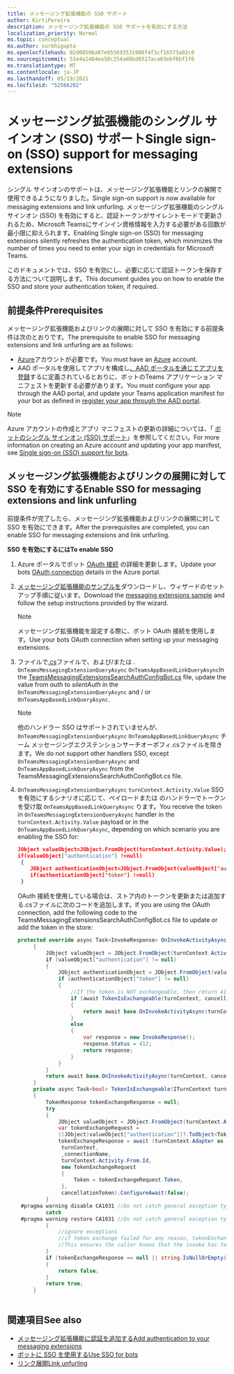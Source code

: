 ```yaml
---
title: メッセージング拡張機能の SSO サポート
author: KirtiPereira
description: メッセージング拡張機能の SSO サポートを有効にする方法
localization_priority: Normal
ms.topic: conceptual
ms.author: surbhigupta
ms.openlocfilehash: 02d08506a07e955693531908f4f3cf16573a02c0
ms.sourcegitcommit: 51e4a1464ea58c254ad6bd0317aca03ebf6bf1f6
ms.translationtype: MT
ms.contentlocale: ja-JP
ms.lasthandoff: 05/19/2021
ms.locfileid: "52566202"
---
```

# <a name="single-sign-on-sso-support-for-messaging-extensions"></a><span data-ttu-id="7263b-103">メッセージング拡張機能のシングル サインオン (SSO) サポート</span><span class="sxs-lookup"><span data-stu-id="7263b-103">Single sign-on (SSO) support for messaging extensions</span></span>
 
<span data-ttu-id="7263b-104">シングル サインオンのサポートは、メッセージング拡張機能とリンクの展開で使用できるようになりました。</span><span class="sxs-lookup"><span data-stu-id="7263b-104">Single sign-on support is now available for messaging extensions and link unfurling.</span></span> <span data-ttu-id="7263b-105">メッセージング拡張機能のシングル サインオン (SSO) を有効にすると、認証トークンがサイレントモードで更新されるため、Microsoft Teamsにサインイン資格情報を入力する必要がある回数が最小限に抑えられます。</span><span class="sxs-lookup"><span data-stu-id="7263b-105">Enabling Single sign-on (SSO) for messaging extensions silently refreshes the authentication token, which minimizes the number of times you need to enter your sign in credentials for Microsoft Teams.</span></span>

<span data-ttu-id="7263b-106">このドキュメントでは、SSO を有効にし、必要に応じて認証トークンを保存する方法について説明します。</span><span class="sxs-lookup"><span data-stu-id="7263b-106">This document guides you on how to enable the SSO and store your authentication token, if required.</span></span>

## <a name="prerequisites"></a><span data-ttu-id="7263b-107">前提条件</span><span class="sxs-lookup"><span data-stu-id="7263b-107">Prerequisites</span></span>

<span data-ttu-id="7263b-108">メッセージング拡張機能およびリンクの展開に対して SSO を有効にする前提条件は次のとおりです。</span><span class="sxs-lookup"><span data-stu-id="7263b-108">The prerequisite to enable SSO for messaging extensions and link unfurling are as follows:</span></span>
* <span data-ttu-id="7263b-109">[Azure](https://azure.microsoft.com/en-us/free/)アカウントが必要です。</span><span class="sxs-lookup"><span data-stu-id="7263b-109">You must have an [Azure](https://azure.microsoft.com/en-us/free/) account.</span></span>
* <span data-ttu-id="7263b-110">AAD ポータルを使用してアプリを構成し[、AAD ポータルを通じてアプリを登録](../../bots/how-to/authentication/auth-aad-sso-bots.md#register-your-app-through-the-aad-portal)するに定義されているとおりに、ボットのTeams アプリケーション マニフェストを更新する必要があります。</span><span class="sxs-lookup"><span data-stu-id="7263b-110">You must configure your app through the AAD portal, and update your Teams application manifest for your bot as defined in [register your app through the AAD portal](../../bots/how-to/authentication/auth-aad-sso-bots.md#register-your-app-through-the-aad-portal).</span></span>

> [!NOTE]
> <span data-ttu-id="7263b-111">Azure アカウントの作成とアプリ マニフェストの更新の詳細については、「 [ボットのシングル サインオン (SSO) サポート](../../bots/how-to/authentication/auth-aad-sso-bots.md)」を参照してください。</span><span class="sxs-lookup"><span data-stu-id="7263b-111">For more information on creating an Azure account and updating your app manifest, see [Single sign-on (SSO) support for bots](../../bots/how-to/authentication/auth-aad-sso-bots.md).</span></span>

## <a name="enable-sso-for-messaging-extensions-and-link-unfurling"></a><span data-ttu-id="7263b-112">メッセージング拡張機能およびリンクの展開に対して SSO を有効にする</span><span class="sxs-lookup"><span data-stu-id="7263b-112">Enable SSO for messaging extensions and link unfurling</span></span>

<span data-ttu-id="7263b-113">前提条件が完了したら、メッセージング拡張機能およびリンクの展開に対して SSO を有効にできます。</span><span class="sxs-lookup"><span data-stu-id="7263b-113">After the prerequisites are completed, you can enable SSO for messaging extensions and link unfurling.</span></span>

<span data-ttu-id="7263b-114">**SSO を有効にするには**</span><span class="sxs-lookup"><span data-stu-id="7263b-114">**To enable SSO**</span></span>
1. <span data-ttu-id="7263b-115">Azure ポータルでボット [OAuth 接続](../../bots/how-to/authentication/auth-aad-sso-bots.md#update-the-azure-portal-with-the-oauth-connection) の詳細を更新します。</span><span class="sxs-lookup"><span data-stu-id="7263b-115">Update your bots [OAuth connection](../../bots/how-to/authentication/auth-aad-sso-bots.md#update-the-azure-portal-with-the-oauth-connection) details in the Azure portal.</span></span>
2. <span data-ttu-id="7263b-116">[メッセージング拡張機能のサンプルを](https://github.com/microsoft/BotBuilder-Samples/tree/main/samples/csharp_dotnetcore/52.teams-messaging-extensions-search-auth-config)ダウンロードし、ウィザードのセットアップ手順に従います。</span><span class="sxs-lookup"><span data-stu-id="7263b-116">Download the [messaging extensions sample](https://github.com/microsoft/BotBuilder-Samples/tree/main/samples/csharp_dotnetcore/52.teams-messaging-extensions-search-auth-config) and follow the setup instructions provided by the wizard.</span></span>
   > [!NOTE]
   > <span data-ttu-id="7263b-117">メッセージング拡張機能を設定する際に、ボット OAuth 接続を使用します。</span><span class="sxs-lookup"><span data-stu-id="7263b-117">Use your bots OAuth connection when setting up your messaging extensions.</span></span>
3. <span data-ttu-id="7263b-118">ファイルで[.cs](https://github.com/microsoft/BotBuilder-Samples/tree/main/samples/csharp_dotnetcore/52.teams-messaging-extensions-search-auth-config/Bots/TeamsMessagingExtensionsSearchAuthConfigBot.cs)ファイルで、および/または .  `OnTeamsMessagingExtensionQueryAsync` `OnTeamsAppBasedLinkQueryAsync`</span><span class="sxs-lookup"><span data-stu-id="7263b-118">In the [TeamsMessagingExtensionsSearchAuthConfigBot.cs](https://github.com/microsoft/BotBuilder-Samples/tree/main/samples/csharp_dotnetcore/52.teams-messaging-extensions-search-auth-config/Bots/TeamsMessagingExtensionsSearchAuthConfigBot.cs) file, update the value from *auth* to *silentAuth* in the `OnTeamsMessagingExtensionQueryAsync` and / or `OnTeamsAppBasedLinkQueryAsync`.</span></span>  

    > [!NOTE]
    > <span data-ttu-id="7263b-119">他のハンドラー SSO はサポートされていませんが、 `OnTeamsMessagingExtensionQueryAsync` `OnTeamsAppBasedLinkQueryAsync` チーム メッセージングエクステンションサーチオーポフィ.csファイルを除きます。</span><span class="sxs-lookup"><span data-stu-id="7263b-119">We do not support other handlers SSO, except `OnTeamsMessagingExtensionQueryAsync` and `OnTeamsAppBasedLinkQueryAsync` from the TeamsMessagingExtensionsSearchAuthConfigBot.cs file.</span></span>
   
4. <span data-ttu-id="7263b-120">`OnTeamsMessagingExtensionQueryAsync` `turnContext.Activity.Value` SSO を有効にするシナリオに応じて、ペイロードまたは のハンドラーでトークンを受け取 `OnTeamsAppBasedLinkQueryAsync` ります。</span><span class="sxs-lookup"><span data-stu-id="7263b-120">You receive the token in `OnTeamsMessagingExtensionQueryAsync` handler in the `turnContext.Activity.Value` payload or in the `OnTeamsAppBasedLinkQueryAsync`, depending on which scenario you are enabling the SSO for:</span></span>

    ```json
    JObject valueObject=JObject.FromObject(turnContext.Activity.Value);
    if(valueObject["authentication"] !=null)
     {
        JObject authenticationObject=JObject.FromObject(valueObject["authentication"]);
        if(authenticationObject["token"] !=null)
     }
    
     ```
  
    <span data-ttu-id="7263b-121">OAuth 接続を使用している場合は、ストア内のトークンを更新または追加する.csファイルに次のコードを追加します。</span><span class="sxs-lookup"><span data-stu-id="7263b-121">If you are using the OAuth connection, add the following code to the TeamsMessagingExtensionsSearchAuthConfigBot.cs file to update or add the token in the store:</span></span>
    
   ```C#
   protected override async Task<InvokeResponse> OnInvokeActivityAsync(ITurnContext<IInvokeActivity> turnContext, CancellationToken cancellationToken)
        {
            JObject valueObject = JObject.FromObject(turnContext.Activity.Value);
            if (valueObject["authentication"] != null)
            {
                JObject authenticationObject = JObject.FromObject(valueObject["authentication"]);
                if (authenticationObject["token"] != null)
                {
                    //If the token is NOT exchangeable, then return 412 to require user consent
                    if (await TokenIsExchangeable(turnContext, cancellationToken))
                    {
                        return await base.OnInvokeActivityAsync(turnContext, cancellationToken).ConfigureAwait(false);
                    }
                    else
                    {
                        var response = new InvokeResponse();
                        response.Status = 412;
                        return response;
                    }
                }
            }
            return await base.OnInvokeActivityAsync(turnContext, cancellationToken).ConfigureAwait(false);
        }
        private async Task<bool> TokenIsExchangeable(ITurnContext turnContext, CancellationToken cancellationToken)
        {
            TokenResponse tokenExchangeResponse = null;
            try
            {
                JObject valueObject = JObject.FromObject(turnContext.Activity.Value);
                var tokenExchangeRequest =
                ((JObject)valueObject["authentication"])?.ToObject<TokenExchangeInvokeRequest>();
                tokenExchangeResponse = await (turnContext.Adapter as IExtendedUserTokenProvider).ExchangeTokenAsync(
                 turnContext,
                 _connectionName,
                 turnContext.Activity.From.Id,
                 new TokenExchangeRequest
                 {
                     Token = tokenExchangeRequest.Token,
                 },
                 cancellationToken).ConfigureAwait(false);
            }
    #pragma warning disable CA1031 //Do not catch general exception types (ignoring, see comment below)
            catch
    #pragma warning restore CA1031 //Do not catch general exception types
            {
                //ignore exceptions
                //if token exchange failed for any reason, tokenExchangeResponse above remains null, and a failure invoke response is sent to the caller.
                //This ensures the caller knows that the invoke has failed.
            }
            if (tokenExchangeResponse == null || string.IsNullOrEmpty(tokenExchangeResponse.Token))
            {
                return false;
            }
            return true;
        }
    
    ```    

## <a name="see-also"></a><span data-ttu-id="7263b-122">関連項目</span><span class="sxs-lookup"><span data-stu-id="7263b-122">See also</span></span>

* [<span data-ttu-id="7263b-123">メッセージング拡張機能に認証を追加する</span><span class="sxs-lookup"><span data-stu-id="7263b-123">Add authentication to your messaging extensions</span></span>](add-authentication.md)
* [<span data-ttu-id="7263b-124">ボットに SSO を使用する</span><span class="sxs-lookup"><span data-stu-id="7263b-124">Use SSO for bots</span></span>](../../bots/how-to/authentication/auth-aad-sso-bots.md)
* [<span data-ttu-id="7263b-125">リンク展開</span><span class="sxs-lookup"><span data-stu-id="7263b-125">Link unfurling</span></span>](link-unfurling.md)

